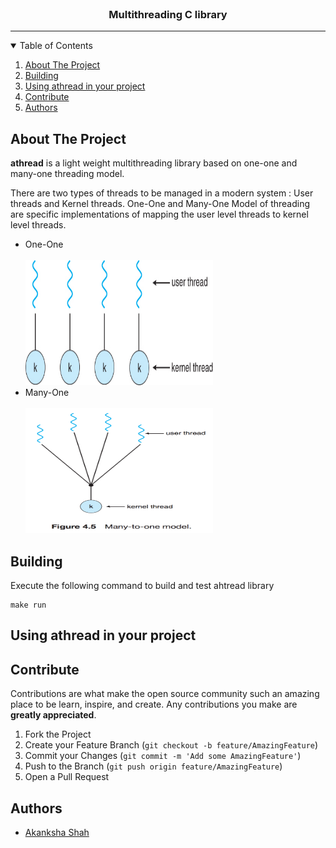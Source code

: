 
<!-- PROJECT LOGO -->
<br />
  <h3 align="center">Multithreading C library</h3>
<hr/>

<!-- TABLE OF CONTENTS -->
<details open="open">
  <summary>Table of Contents</summary>
  <ol>
    <li>
      <a href="#about-the-project">About The Project</a>
    </li>
    <li><a href="#building">Building</a></li>
    <li>
      <a href="#using-athread-in-your-project">Using athread in your project</a>
    </li>
    <li><a href="#contribute">Contribute</a></li>
    <li><a href="#authors">Authors</a></li>
  </ol>
</details>

<!-- ABOUT THE PROJECT -->
## About The Project

**athread** is a light weight multithreading library based on one-one and many-one threading model.

There are two types of threads to be managed in a modern system : User threads and Kernel threads. One-One and Many-One Model of threading are specific implementations of mapping the user level threads to kernel level threads.

<ul>
  <li>One-One</li>
  <br>
    <a align="center" href="https://github.com/akanksha6082/multithreading-library">
    <img  src="images/one-one.jpg" alt="One-One Model" width="300" height="200">
        <br>
    </a>

  <li>Many-One</li>
  <br>
    <a align="center" href="https://github.com/akanksha6082/multithreading-library">
    <img  src="images/many-one.png" alt="Many-One Model" width="300" height="200">
    </a>
</ul>

## Building

Execute the following command to build and test ahtread library
```
make run
```
## Using athread in your project

## Contribute

Contributions are what make the open source community such an amazing place to be learn, inspire, and create. Any contributions you make are **greatly appreciated**.

1. Fork the Project
2. Create your Feature Branch (`git checkout -b feature/AmazingFeature`)
3. Commit your Changes (`git commit -m 'Add some AmazingFeature'`)
4. Push to the Branch (`git push origin feature/AmazingFeature`)
5. Open a Pull Request


## Authors

* [Akanksha Shah](https://github.com/akanksha6082)



